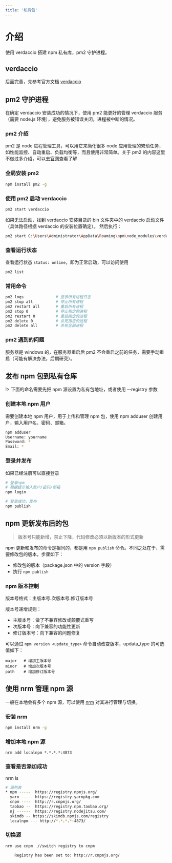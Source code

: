 ```yaml
---
title: '私有包'
---
```


# 介绍

使用 verdaccio 搭建 npm 私有库，pm2 守护进程。

## verdaccio

后面完善，先参考官方文档 [verdaccio](https://verdaccio.org/)

## pm2 守护进程

在确定 verdaccio 安装成功的情况下，使用 pm2 能更好的管理 verdaccio 服务（需要 node.js 环境），避免服务被错误关闭，进程被中断的情况。

### pm2 介绍

pm2 是 node 进程管理工具，可以用它来简化很多 node 应用管理的繁琐任务，如性能监控、自动重启、负载均衡等，而且使用非常简单。关于 pm2 的内容这里不做过多介绍，可以去[官网](https://pm2.keymetrics.io/)查看了解

### 全局安装 pm2

```bash
npm install pm2 -g
```

### 使用 pm2 启动 verdaccio

```bash
pm2 start verdaccio
```

如果无法启动，找到 verdaccio 安装目录的 bin 文件夹中的 verdaccio 启动文件（具体路径根据 verdaccio 的安装位置确定）。
然后执行：

```bash
pm2 start C:\Users\Administrator\AppData\Roaming\npm\node_modules\verdaccio\bin\verdaccio
```

### 查看运行状态

查看运行状态 `status: online`，即为正常启动，可以访问使用

```bash
pm2 list
```

### 常用命令

```bash
pm2 logs              # 显示所有进程日志
pm2 stop all          # 停止所有进程
pm2 restart all       # 重启所有进程
pm2 stop 0            # 停止指定的进程
pm2 restart 0         # 重启指定的进程
pm2 delete 0          # 杀死指定的进程
pm2 delete all        # 杀死全部进程

```

### pm2 遇到的问题

服务器是 windows 的，在服务器重启后 pm2 不会重启之前的任务，需要手动重启（可能有解决办法，后期研究）。

## 发布 npm 包到私有仓库

!> 下面的命名需要先把 npm 源设置为私有包地址，或者使用 --registry 参数

### 创建本地 npm 用户

需要创建本地 npm 用户，用于上传和管理 npm 包，使用 npm adduser 创建用户，输入用户名、密码、邮箱。

```bash
npm adduser
Username: yourname
Password: *
Email: *
```

### 登录并发布

如果已经注册可以直接登录

```bash
# 登录npm
# 根据提示输入账户/密码/邮箱
npm login

# 登录成功，发布
npm publish

```

## npm 更新发布后的包

> 版本号只能新增，禁止下降，代码修改必须以新版本的形式更新

npm 更新和发布的命令是相同的，都是用 `npm publish` 命令。不同之处在于，需要修改包的版本，步骤如下：

- 修改包的版本（package.json 中的 version 字段）
- 执行 `npm publish`

### npm 版本控制

版本号格式：主版本号.次版本号.修订版本号

版本号递增规则：

- 主版本号：做了不兼容修改或颠覆式重写
- 次版本号：向下兼容的功能性更新
- 修订版本号：向下兼容的问题修复

可以通过 `npm version <update_type>` 命令自动改变版本，updata_type 的可选值如下：

```
major   # 增加主版本号
minor   # 增加次版本号
path    # 增加修订版本号
```

## 使用 nrm 管理 npm 源

一般在本地会有多个 npm 源，可以使用 [nrm](https://github.com/Pana/nrm) 对其进行管理与切换。

### 安装 nrm

```bash
npm install nrm -g
```

### 增加本地 npm 源

```
nrm add localnpm *.*.*.*:4873
```

### 查看是否添加成功

nrm ls

```bash
# 源列表
* npm -----  https://registry.npmjs.org/
  yarn ----- https://registry.yarnpkg.com
  cnpm ----  http://r.cnpmjs.org/
  taobao --  https://registry.npm.taobao.org/
  nj ------  https://registry.nodejitsu.com/
  skimdb -- https://skimdb.npmjs.com/registry
  localnpm --- http://*.*.*.*:4873/
```

### 切换源

```bash
nrm use cnpm  //switch registry to cnpm

    Registry has been set to: http://r.cnpmjs.org/
```
